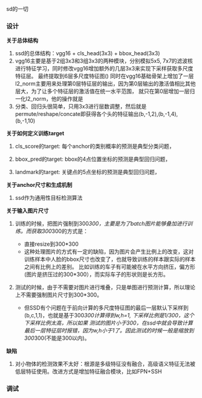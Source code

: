 sd的一切

### 设计
**关于总体结构**
1. ssd的总体结构：vgg16 + cls_head(3x3) + bbox_head(3x3)
2. vgg16主要是基于2组3x3和3组3x3的两种模块，分别模拟5x5, 7x7的滤波核进行特征学习，同时修改vgg16增加额外的几层3x3来实现下采样获取多尺度特征层。
   最终提取到6层多尺度特征图()
   同时在vgg16基础骨架上增加了一层l2_norm主要用来处理第0层特征层的输出，因为第0层输出的激活值相比其他层大，为了让多个特征层的激活值在统一水平范围，
   就只在第0层增加一层归一化l2_norm，他的操作就是
3. 分类、回归头很简单，只用3x3进行层数调整，然后就是permute/reshape/concate即获得各个头的特征输出(b,-1,2),(b,-1,4),(b,-1,10)


**关于如何定义训练target**
1. cls_score的target: 每个anchor的类别概率的预测是典型分类问题，

2. bbox_pred的target: bbox的4点位置坐标的预测是典型回归问题，

3. landmark的target: 关键点的5点坐标的预测是典型回归问题，


**关于anchor尺寸和生成机制**
1. ssd作为通用性目标检测算法


**关于输入图片尺寸**
1. 训练的时候，把图片强制到300*300，主要是为了batch图片能够叠加进行训练。而获取300*300的方式是：
    - 直接resize到300*300 
    - 这种处理图片的方式有一定的缺陷，因为图片会产生比例上的改变，这对训练样本中人脸的bbox尺寸也改变了，也就导致训练的样本跟实际的样本之间有比例上的差别。
      比如训练的车子有可能被在水平方向挤压，偏方形(图片是挤压过的300*300），而实际车子的形状则是长方形。

2. 测试的时候，由于不需要对图片进行堆叠，只是单图进行预测计算，所以理论上不需要强制图片尺寸到300*300。
    - 但SSD有个问题在于前向计算的多尺度特征图的最后一层默认下采样到(b,c,1,1)，也就是基于300*300计算得到w,h=1, 下采样比例是1/300，这个下采样比例太高，所以如果
      测试的图片小于300，在ssd中就会导致计算最后一层特征层时报错，因为w,h小于1了。因此测试的时候一般是缩放到300*300(不能是300以内)。


**缺陷**
1. 对小物体的检测效果不太好：根源是多级特征没有融合，高级语义特征无法被低层特征使用。改进方式是增加特征融合模块，比如FPN+SSH

### 调试




